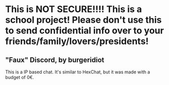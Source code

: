 # This is NOT SECURE!!!! This is a school project! Please don't use this to send confidential info over to your friends/family/lovers/presidents!

## "Faux" Discord, by burgeridiot

This is a IP based chat. It's similar to HexChat, but it was made with a budget of 0€.
